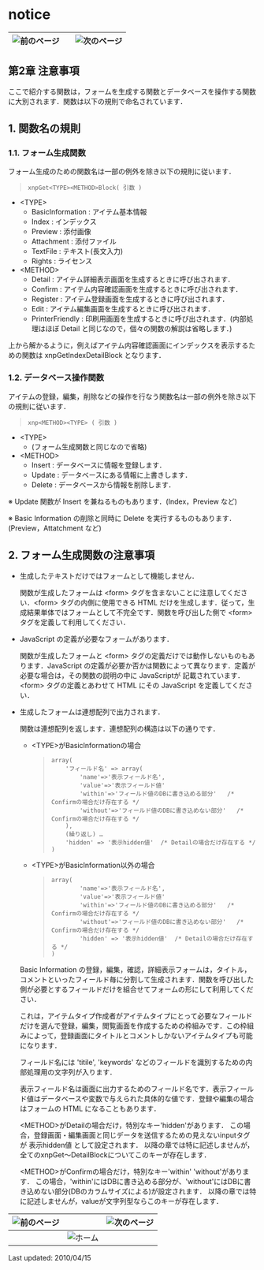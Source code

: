 # notice

| ![&#x524D;&#x306E;&#x30DA;&#x30FC;&#x30B8;](https://github.com/XoopsDocs/xoonips-developerguide/tree/a6a58e91b3c2fbad05284b6a55d66570e12e94d6/en/book/assets/commonlib/prev.gif) |  | ![&#x6B21;&#x306E;&#x30DA;&#x30FC;&#x30B8;](https://github.com/XoopsDocs/xoonips-developerguide/tree/a6a58e91b3c2fbad05284b6a55d66570e12e94d6/en/book/assets/commonlib/next.gif) |
| :--- | :---: | :--- |


## 第2章 注意事項 <a id="2"></a>

ここで紹介する関数は，フォームを生成する関数とデータベースを操作する関数に大別されます．関数は以下の規則で命名されています．

## 1. 関数名の規則 <a id="1"></a>

### 1.1. フォーム生成関数 <a id="1-1"></a>

フォーム生成のための関数名は一部の例外を除き以下の規則に従います．

> ```text
> xnpGet<TYPE><METHOD>Block( 引数 )
> ```

* &lt;TYPE&gt;
  * BasicInformation : アイテム基本情報
  * Index : インデックス
  * Preview : 添付画像
  * Attachment : 添付ファイル
  * TextFile : テキスト\(長文入力\)
  * Rights : ライセンス
* &lt;METHOD&gt;
  * Detail : アイテム詳細表示画面を生成するときに呼び出されます．
  * Confirm : アイテム内容確認画面を生成するときに呼び出されます．
  * Register : アイテム登録画面を生成するときに呼び出されます．
  * Edit : アイテム編集画面を生成するときに呼び出されます．
  * PrinterFriendly : 印刷用画面を生成するときに呼び出されます．\(内部処理はほぼ Detail と同じなので，個々の関数の解説は省略します．\)

上から解かるように，例えばアイテム内容確認画面にインデックスを表示するための関数は xnpGetIndexDetailBlock となります．

### 1.2. データベース操作関数 <a id="1-2"></a>

アイテムの登録，編集，削除などの操作を行なう関数名は一部の例外を除き以下の規則に従います．

> ```text
> xnp<METHOD><TYPE> ( 引数 )
> ```

* &lt;TYPE&gt;
  * \(フォーム生成関数と同じなので省略\)
* &lt;METHOD&gt;
  * Insert : データベースに情報を登録します．
  * Update : データベースにある情報に上書きします．
  * Delete : データベースから情報を削除します．

※ Update 関数が Insert を兼ねるものもあります．\(Index，Preview など\)

※ Basic Information の削除と同時に Delete を実行するものもあります．\(Preview，Attatchment など\)

## 2. フォーム生成関数の注意事項 <a id="2-0"></a>

* 生成したテキストだけではフォームとして機能しません．

  関数が生成したフォームは &lt;form&gt; タグを含まないことに注意してください．&lt;form&gt; タグの内側に使用できる HTML だけを生成します．従って，生成結果単体ではフォームとして不完全です．関数を呼び出した側で &lt;form&gt; タグを定義して利用してください．

* JavaScript の定義が必要なフォームがあります．

  関数が生成したフォームと &lt;form&gt; タグの定義だけでは動作しないものもあります．JavaScript の定義が必要か否かは関数によって異なります．定義が必要な場合は，その関数の説明の中に JavaScriptが 記載されています． &lt;form&gt; タグの定義とあわせて HTML にその JavaScript を定義してください．

* 生成したフォームは連想配列で出力されます．

  関数は連想配列を返します．連想配列の構造は以下の通りです．

  * &lt;TYPE&gt;がBasicInformationの場合

    > ```text
    > array(
    >     'フィールド名' => array(
    >         'name'=>'表示フィールド名',
    >         'value'=>'表示フィールド値'
    >         'within'=>'フィールド値のDBに書き込める部分'   /* Confirmの場合だけ存在する */
    >         'without'=>'フィールド値のDBに書き込めない部分'   /* Confirmの場合だけ存在する */
    >     ),
    >     (繰り返し) …
    >     'hidden' => '表示hidden値'  /* Detailの場合だけ存在する */
    > )
    > ```

  * &lt;TYPE&gt;がBasicInformation以外の場合

    > ```text
    > array(
    >         'name'=>'表示フィールド名',
    >         'value'=>'表示フィールド値'
    >         'within'=>'フィールド値のDBに書き込める部分'   /* Confirmの場合だけ存在する */
    >         'without'=>'フィールド値のDBに書き込めない部分'   /* Confirmの場合だけ存在する */
    >         'hidden' => '表示hidden値'  /* Detailの場合だけ存在する */
    > )
    > ```

  Basic Information の登録，編集，確認，詳細表示フォームは，タイトル，コメントといったフィールド毎に分割して生成されます．関数を呼び出した側が必要とするフィールドだけを組合せてフォームの形にして利用してください．

  これは，アイテムタイプ作成者がアイテムタイプにとって必要なフィールドだけを選んで登録，編集，閲覧画面を作成するための枠組みです．この枠組みによって，登録画面にタイトルとコメントしかないアイテムタイプも可能になります．

  フィールド名には 'titile', 'keywords' などのフィールドを識別するための内部処理用の文字列が入ります．

  表示フィールド名は画面に出力するためのフィールド名です．表示フィールド値はデータベースや変数で与えられた具体的な値です．登録や編集の場合はフォームの HTML になることもあります．

  &lt;METHOD&gt;がDetailの場合だけ，特別なキー'hidden'があります． この場合，登録画面・編集画面と同じデータを送信するための見えないinputタグが 表示hidden値 として設定されます． 以降の章では特に記述しませんが，全てのxnpGet〜DetailBlockについてこのキーが存在します．

  &lt;METHOD&gt;がConfirmの場合だけ，特別なキー'within' 'without'があります． この場合，'within'にはDBに書き込める部分が、'without'にはDBに書き込めない部分\(DBのカラムサイズによる\)が設定されます． 以降の章では特に記述しませんが，valueが文字列型ならこのキーが存在します．

| ![&#x524D;&#x306E;&#x30DA;&#x30FC;&#x30B8;](https://github.com/XoopsDocs/xoonips-developerguide/tree/a6a58e91b3c2fbad05284b6a55d66570e12e94d6/en/book/assets/commonlib/prev.gif) |  | ![&#x6B21;&#x306E;&#x30DA;&#x30FC;&#x30B8;](https://github.com/XoopsDocs/xoonips-developerguide/tree/a6a58e91b3c2fbad05284b6a55d66570e12e94d6/en/book/assets/commonlib/next.gif) |
| :--- | :--- | :--- |
|  | ![&#x30DB;&#x30FC;&#x30E0;](https://github.com/XoopsDocs/xoonips-developerguide/tree/a6a58e91b3c2fbad05284b6a55d66570e12e94d6/en/book/assets/commonlib/home.gif) |  |

Last updated: 2010/04/15

